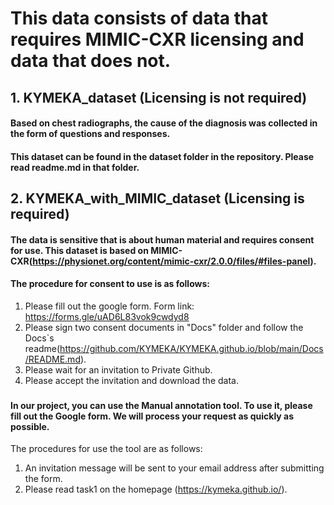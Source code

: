 # This data consists of data that requires MIMIC-CXR licensing and data that does not.

## 1. KYMEKA_dataset (Licensing is not required)
#### Based on chest radiographs, the cause of the diagnosis was collected in the form of questions and responses.
#### This dataset can be found in the dataset folder in the repository. Please read readme.md in that folder.

###  
## 2. KYMEKA_with_MIMIC_dataset (Licensing is required)
#### The data is sensitive that is about human material and requires consent for use. This dataset is based on MIMIC-CXR(https://physionet.org/content/mimic-cxr/2.0.0/files/#files-panel).
#### The procedure for consent to use is as follows:
1. Please fill out the google form. Form link: https://forms.gle/uAD6L83vok9cwdyd8
2. Please sign two consent documents in "Docs" folder and follow the Docs`s readme(https://github.com/KYMEKA/KYMEKA.github.io/blob/main/Docs/README.md).
3. Please wait for an invitation to Private Github.
4. Please accept the invitation and download the data.

### 
#### In our project, you can use the Manual annotation tool. To use it, please fill out the Google form. We will process your request as quickly as possible.
The procedures for use the tool are as follows:
1. An invitation message will be sent to your email address after submitting the form.
2. Please read task1 on the homepage (https://kymeka.github.io/).
